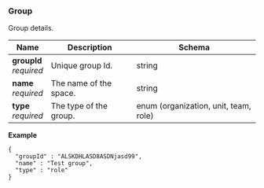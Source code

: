 
<a name="group"></a>
### Group
Group details.


|Name|Description|Schema|
|---|---|---|
|**groupId**  <br>*required*|Unique group Id.|string|
|**name**  <br>*required*|The name of the space.|string|
|**type**  <br>*required*|The type of the group.|enum (organization, unit, team, role)|

**Example**
```
{
  "groupId" : "ALSKDHLASD8ASDNjasd99",
  "name" : "Test group",
  "type" : "role"
}
```



